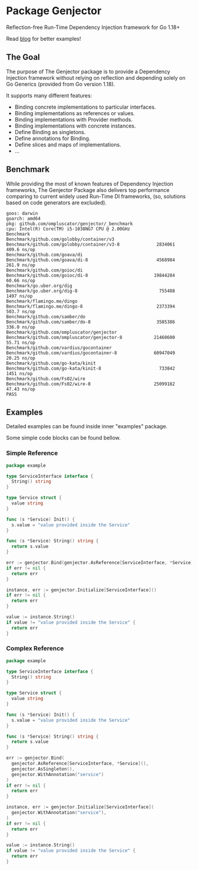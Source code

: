 # Package Genjector
Reflection-free Run-Time Dependency Injection framework for Go 1.18+

Read [blog](https://hindenbug.io/genjector-reflection-free-run-time-dependency-injection-framework-for-go-1-18-1022d134123d) for better examples!

## The Goal
The purpose of The Genjector package is to provide a Dependency
Injection framework without relying on reflection and depending solely
on Go Generics (provided from Go version 1.18).

It supports many different features:
+ Binding concrete implementations to particular interfaces.
+ Binding implementations as references or values.
+ Binding implementations with Provider methods.
+ Binding implementations with concrete instances.
+ Define Binding as singletons.
+ Define annotations for Binding.
+ Define slices and maps of implementations.
+ ...

## Benchmark
While providing the most of known features of Dependency Injection
frameworks, The Genjector Package also delivers top performance
comparing to current widely used Run-Time DI frameworks, (so, solutions
based on code generators are excluded).

```shell
goos: darwin
goarch: amd64
pkg: github.com/ompluscator/genjector/_benchmark
cpu: Intel(R) Core(TM) i5-1038NG7 CPU @ 2.00GHz
Benchmark
Benchmark/github.com/golobby/container/v3
Benchmark/github.com/golobby/container/v3-8         	 2834061	       409.6 ns/op
Benchmark/github.com/goava/di
Benchmark/github.com/goava/di-8                     	 4568984	       261.9 ns/op
Benchmark/github.com/goioc/di
Benchmark/github.com/goioc/di-8                     	19844284	        60.66 ns/op
Benchmark/go.uber.org/dig
Benchmark/go.uber.org/dig-8                         	  755488	      1497 ns/op
Benchmark/flamingo.me/dingo
Benchmark/flamingo.me/dingo-8                       	 2373394	       503.7 ns/op
Benchmark/github.com/samber/do
Benchmark/github.com/samber/do-8                    	 3585386	       336.0 ns/op
Benchmark/github.com/ompluscator/genjector
Benchmark/github.com/ompluscator/genjector-8        	21460600	        55.71 ns/op
Benchmark/github.com/vardius/gocontainer
Benchmark/github.com/vardius/gocontainer-8          	60947049	        20.25 ns/op
Benchmark/github.com/go-kata/kinit
Benchmark/github.com/go-kata/kinit-8                	  733842	      1451 ns/op
Benchmark/github.com/Fs02/wire
Benchmark/github.com/Fs02/wire-8                    	25099182	        47.43 ns/op
PASS
```

## Examples
Detailed examples can be found inside inner "examples" package.

Some simple code blocks can be found bellow.

### Simple Reference
```go
package example

type ServiceInterface interface {
  String() string
}

type Service struct {
  value string
}

func (s *Service) Init() {
  s.value = "value provided inside the Service"
}

func (s *Service) String() string {
  return s.value
}

err := genjector.Bind(genjector.AsReference[ServiceInterface, *Service]())
if err != nil {
  return err
}

instance, err := genjector.Initialize[ServiceInterface]()
if err != nil {
  return err
}

value := instance.String()
if value != "value provided inside the Service" {
  return err
}
```

### Complex Reference
```go
package example

type ServiceInterface interface {
  String() string
}

type Service struct {
  value string
}

func (s *Service) Init() {
  s.value = "value provided inside the Service"
}

func (s *Service) String() string {
  return s.value
}

err := genjector.Bind(
  genjector.AsReference[ServiceInterface, *Service](),
  genjector.AsSingleton(),
  genjector.WithAnnotation("service")
)
if err != nil {
  return err
}

instance, err := genjector.Initialize[ServiceInterface](
  genjector.WithAnnotation("service"),
)
if err != nil {
  return err
}

value := instance.String()
if value != "value provided inside the Service" {
  return err
}
```

